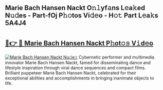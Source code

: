 ## Marie Bach Hansen Nackt O𝚗𝚕yf𝚊ns L𝚎a𝚔ed N𝚞𝚍es - Part-fOj P𝚑𝚘tos Vi𝚍𝚎o - H𝚘𝚝 Part L𝚎a𝚔s 5A4J4

# <h2><a href="http://kf13ct.oniu.top/?m=Marie+Bach+Hansen+Nackt">🔗👉 🔴 Marie Bach Hansen Nackt P𝚑ot𝚘𝚜 V𝚒d𝚎o</a></h2>

[![Marie Bach Hansen Nackt Nu𝚍e𝚜](https://i.imgur.com/0qMVB7G.gif)](http://kf13ct.oniu.top/?m=Marie+Bach+Hansen+Nackt)
Cybernetic performer and multimedia innovator Marie Bach Hansen Nackt, famed for disseminating dance and lifestyle inspiration through viral dance sequences and compact films. Brilliant puppeteer Marie Bach Hansen Nackt, celebrated for their exceptional abilities and accomplishments in bringing inanimate objects to life.  
